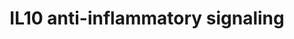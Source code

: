 ---
annotations:
- id: PW:0000003
  parent: signaling pathway
  type: Pathway Ontology
  value: signaling pathway
- id: CL:0000235
  parent: native cell
  type: Cell Type Ontology
  value: macrophage
- id: PW:0000515
  parent: signaling pathway
  type: Pathway Ontology
  value: Interleukin-10 signaling pathway
authors:
- Laurent
- Fehrhart
- Eweitz
- Egonw
- AlexanderPico
- DeSl
citedin:
- link: PMC8099445
  title: Identification of high‐dimensional omics‐derived predictors for tumor growth
    dynamics using machine learning and pharmacometric modeling (2021)
- link: PMC7756074
  title: A Network-Based Analysis Reveals the Mechanism Underlying Vitamin D in Suppressing
    Cytokine Storm and Virus in SARS-CoV-2 Infection (2020)
- link: PMC7573595
  title: Finding disease modules for cancer and COVID-19 in gene co-expression networks
    with the Core&Peel method (2020)
- link: 10.1016/j.humgen.2022.201135
  title: In silico transcriptional analysis of asymptomatic and severe COVID-19 patients
    reveals the susceptibility of severe patients to other comorbidities and non-viral
    pathological conditions (2023)
- link: 10.1155/2022/3515001
  title: Combination of Enrichment Using Gene Ontology and Transcriptomic Analysis
    Revealed Contribution of Interferon Signaling to Severity of COVID-19 (2022)
- link: PMC12323659
  title: Decoding the transcriptome from bulk RNA of infection-naïve versus imprinted
    patients with SARS-CoV-2 Omicron B.1.1.529 (2025)
communities:
- ONTOX
description: 'IL-10 binds to its respective IL-10 receptor which activates the JAK/STAT
  pathway and MAPK pathway involving the p38 kinases. This leads to the induction
  of the enzyme heme oxygenase-1 (HMOX1) which is involved in the biosynthesis of
  heme, and catalyzes the reaction producing the heme precursor biliverdin. The ani-inflammatory
  actions of HMOX appear to be the result of signaling by carbon monoxide which inhibits
  pro-inflammatory cytokine production. '
last-edited: 2025-02-20
ndex: 49df895c-8b6b-11eb-9e72-0ac135e8bacf
organisms:
- Homo sapiens
redirect_from:
- /index.php/Pathway:WP4495
- /instance/WP4495
- /instance/WP4495_r136674
revision: r136674
schema-jsonld:
- '@context': https://schema.org/
  '@id': https://wikipathways.github.io/pathways/WP4495.html
  '@type': Dataset
  creator:
    '@type': Organization
    name: WikiPathways
  description: 'IL-10 binds to its respective IL-10 receptor which activates the JAK/STAT
    pathway and MAPK pathway involving the p38 kinases. This leads to the induction
    of the enzyme heme oxygenase-1 (HMOX1) which is involved in the biosynthesis of
    heme, and catalyzes the reaction producing the heme precursor biliverdin. The
    ani-inflammatory actions of HMOX appear to be the result of signaling by carbon
    monoxide which inhibits pro-inflammatory cytokine production. '
  keywords:
  - BLVRA
  - BLVRB
  - Bilirubin
  - Biliverdin
  - CO
  - HMOX1
  - Heme
  - IL10
  - IL10RA
  - IL10RB
  - IL1A
  - IL6
  - JAK1
  - STAT1
  - STAT2
  - STAT3
  - TNF
  license: CC0
  name: IL10 anti-inflammatory signaling
seo: CreativeWork
title: IL10 anti-inflammatory signaling
wpid: WP4495
---